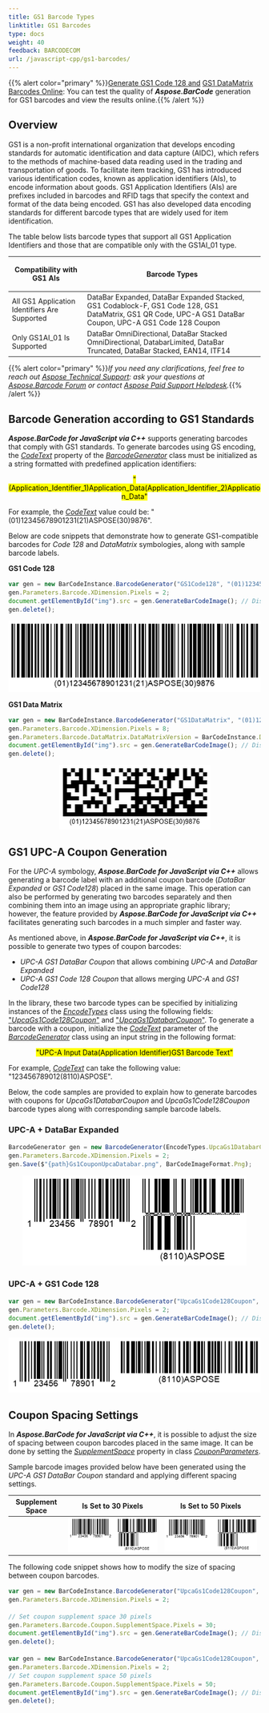 ```yaml
---
title: GS1 Barcode Types
linktitle: GS1 Barcodes
type: docs
weight: 40
feedback: BARCODECOM
url: /javascript-cpp/gs1-barcodes/
---
```

{{% alert color="primary" %}}[Generate GS1 Code 128 and](https://products.aspose.app/barcode/generate/code128?type=gs1code128) [GS1 DataMatrix Barcodes Online](https://products.aspose.app/barcode/generate/datamatrix?type=gs1datamatrix): You can test the quality of ***Aspose.BarCode*** generation for GS1 barcodes and view the results online.{{% /alert %}}

## **Overview**
GS1 is a non-profit international organization that develops encoding standards for automatic identification and data capture (AIDC), which refers to the methods of machine-based data reading used in the trading and transportation of goods. To facilitate item tracking, GS1 has introduced various identification codes, known as application identifiers (AIs), to encode information about goods. GS1 Application Identifiers (AIs) are prefixes included in barcodes and RFID tags that specify the context and format of the data being encoded. GS1 has also developed data encoding standards for different barcode types that are widely used for item identification.

The table below lists barcode types that support all GS1 Application Identifiers and those that are compatible only with the GS1AI_01 type.

|<p align="center">**Compatibility with GS1 AIs**</p>|<p align="center">**Barcode Types**</p>|
|---|---|
|All GS1 Application Identifiers Are Supported|DataBar Expanded, DataBar Expanded Stacked, GS1 Codablock-F, GS1 Code 128, GS1 DataMatrix, GS1 QR Code, UPC-A GS1 DataBar Coupon, UPC-A GS1 Code 128 Coupon|
|Only GS1AI_01 Is Supported|DataBar OmniDirectional, DataBar Stacked OmniDirectional, DatabarLimited, DataBar Truncated, DataBar Stacked, EAN14, ITF14|

{{% alert color="primary" %}}*If you need any clarifications, feel free to reach out [Aspose Technical Support](/barcode/javascript-cpp/technical-support/): ask your questions at [Aspose.Barcode Forum](https://forum.aspose.com/c/barcode/13) or contact [Aspose Paid Support Helpdesk](https://helpdesk.aspose.com/).*{{% /alert %}}

## **Barcode Generation according to GS1 Standards**
***Aspose.BarCode for JavaScript via C++*** supports generating barcodes that comply with GS1 standards. To generate barcodes using GS encoding, the [*CodeText*](https://reference.aspose.com/barcode/javascript-cpp/aspose.barcode.generation/barcodegenerator/properties/codetext) property of the [*BarcodeGenerator*](https://reference.aspose.com/barcode/javascript-cpp/aspose.barcode.generation/barcodegenerator) class must be initialized as a string formatted with predefined application identifiers:

<p align="center"><mark>"(Application_Identifier_1)Application_Data(Application_Identifier_2)Application_Data"</mark></p>

For example, the [*CodeText*](https://reference.aspose.com/barcode/javascript-cpp/aspose.barcode.generation/barcodegenerator/properties/codetext) value could be: "(01)12345678901231(21)ASPOSE(30)9876".

Below are code snippets that demonstrate how to generate GS1-compatible barcodes for *Code 128* and *DataMatrix* symbologies, along with sample barcode labels.

**GS1 Code 128**

```javascript
var gen = new BarCodeInstance.BarcodeGenerator("GS1Code128", "(01)12345678901231(21)ASPOSE(30)9876");
gen.Parameters.Barcode.XDimension.Pixels = 2;
document.getElementById("img").src = gen.GenerateBarCodeImage(); // Display barcode image
gen.delete();

```
  
<p align="center"><img src="gs1code128example.png"></p>
  
**GS1 Data Matrix**  
  
```javascript
var gen = new BarCodeInstance.BarcodeGenerator("GS1DataMatrix", "(01)12345678901231(21)ASPOSE(30)9876");
gen.Parameters.Barcode.XDimension.Pixels = 8;
gen.Parameters.Barcode.DataMatrix.DataMatrixVersion = BarCodeInstance.DataMatrixVersion.ECC200_12x36;
document.getElementById("img").src = gen.GenerateBarCodeImage(); // Display barcode image
gen.delete();

```
  
<p align="center"><img src="gs1datamatrixexample.png"></p>
  
## **GS1 UPC-A Coupon Generation**
For the *UPC-A* symbology, ***Aspose.BarCode for JavaScript via C++*** allows generating a barcode label with an additional coupon barcode (*DataBar Expanded* or *GS1 Code128*) placed in the same image. This operation can also be performed by generating two barcodes separately and then combining them into an image using an appropriate graphic library; however, the feature provided by ***Aspose.BarCode for JavaScript via C++*** facilitates generating such barcodes in a much simpler and faster way.

As mentioned above, in ***Aspose.BarCode for JavaScript via C++***, it is possible to generate two types of coupon barcodes:
- *UPC-A GS1 DataBar Coupon* that allows combining *UPC-A* and *DataBar Expanded*
- *UPC-A GS1 Code 128 Coupon* that allows merging *UPC-A* and *GS1 Code128*

In the library, these two barcode types can be specified by initializing instances of the [*EncodeTypes*](https://reference.aspose.com/barcode/javascript-cpp/aspose.barcode.generation/encodetypes) class using the following fields: ["*UpcaGs1Code128Coupon*"](https://reference.aspose.com/barcode/javascript-cpp/aspose.barcode.generation/encodetypes/fields/upcags1code128coupon) and ["*UpcaGs1DatabarCoupon*"](https://reference.aspose.com/barcode/javascript-cpp/aspose.barcode.generation/encodetypes/fields/upcags1databarcoupon). To generate a barcode with a coupon, initialize the [*CodeText*](https://reference.aspose.com/barcode/javascript-cpp/aspose.barcode.generation/barcodegenerator/properties/codetext) parameter of the [*BarcodeGenerator*](https://reference.aspose.com/barcode/javascript-cpp/aspose.barcode.generation/barcodegenerator) class using an input string in the following format:  
<p align="center"><mark>"UPC-A Input Data(Application Identifier)GS1 Barcode Text"</mark></p>

For example, [*CodeText*](https://reference.aspose.com/barcode/javascript-cpp/aspose.barcode.generation/barcodegenerator/properties/codetext) can take the following value: "123456789012(8110)ASPOSE".

Below, the code samples are provided to explain how to generate barcodes with coupons for *UpcaGs1DatabarCoupon* and *UpcaGs1Code128Coupon* barcode types along with corresponding sample barcode labels.

### **UPC-A + DataBar Expanded**

```javascript
BarcodeGenerator gen = new BarcodeGenerator(EncodeTypes.UpcaGs1DatabarCoupon, "123456789012(8110)ASPOSE");
gen.Parameters.Barcode.XDimension.Pixels = 2;
gen.Save($"{path}Gs1CouponUpcaDatabar.png", BarCodeImageFormat.Png);
```

<p align="center"><img src="gs1couponupcadatabar.png"></p>

### **UPC-A + GS1 Code 128**
```javascript
var gen = new BarCodeInstance.BarcodeGenerator("UpcaGs1Code128Coupon", "123456789012(8110)ASPOSE");
gen.Parameters.Barcode.XDimension.Pixels = 2;
document.getElementById("img").src = gen.GenerateBarCodeImage(); // Display barcode image
gen.delete();

```
<p align="center"><img src="gs1couponupcacode128.png"></p>

## **Coupon Spacing Settings**
In ***Aspose.BarCode for JavaScript via C++***, it is possible to adjust the size of spacing between coupon barcodes placed in the same image. It can be done by setting the [*SupplementSpace*](https://reference.aspose.com/barcode/javascript-cpp/aspose.barcode.generation/couponparameters/properties/supplementspace) property in class [*CouponParameters*](https://reference.aspose.com/barcode/javascript-cpp/aspose.barcode.generation/couponparameters).

Sample barcode images provided below have been generated using the *UPC-A GS1 DataBar Coupon* standard and applying different spacing settings.

|Supplement Space|Is Set to 30 Pixels|Is Set to 50 Pixels|
| :-: | :-: | :-: |
| |<img src="gs1couponspace30pixels.png">|<img src="gs1couponspace50pixels.png">|

The following code snippet shows how to modify the size of spacing between coupon barcodes.

```javascript
var gen = new BarCodeInstance.BarcodeGenerator("UpcaGs1Code128Coupon", "123456789012(8110)ASPOSE");
gen.Parameters.Barcode.XDimension.Pixels = 2;

// Set coupon supplement space 30 pixels
gen.Parameters.Barcode.Coupon.SupplementSpace.Pixels = 30;
document.getElementById("img").src = gen.GenerateBarCodeImage(); // Display barcode image
gen.delete();

var gen = new BarCodeInstance.BarcodeGenerator("UpcaGs1Code128Coupon", "123456789012(8110)ASPOSE");
gen.Parameters.Barcode.XDimension.Pixels = 2;
// Set coupon supplement space 50 pixels
gen.Parameters.Barcode.Coupon.SupplementSpace.Pixels = 50;
document.getElementById("img").src = gen.GenerateBarCodeImage(); // Display barcode image
gen.delete();

```